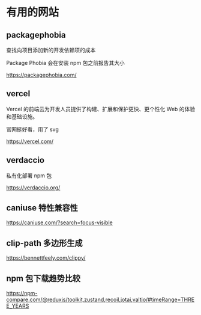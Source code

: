 # 有用的网站

## packagephobia

查找向项目添加新的开发依赖项的成本

Package Phobia 会在安装 npm 包之前报告其大小

https://packagephobia.com/

## vercel

Vercel 的前端云为开发人员提供了构建、扩展和保护更快、更个性化 Web 的体验和基础设施。

官网挺好看，用了 svg

https://vercel.com/

## verdaccio

私有化部署 npm 包

https://verdaccio.org/

## caniuse 特性兼容性

https://caniuse.com/?search=focus-visible

## clip-path 多边形生成

https://bennettfeely.com/clippy/

## npm 包下载趋势比较

https://npm-compare.com/@reduxjs/toolkit,zustand,recoil,jotai,valtio/#timeRange=THREE_YEARS
